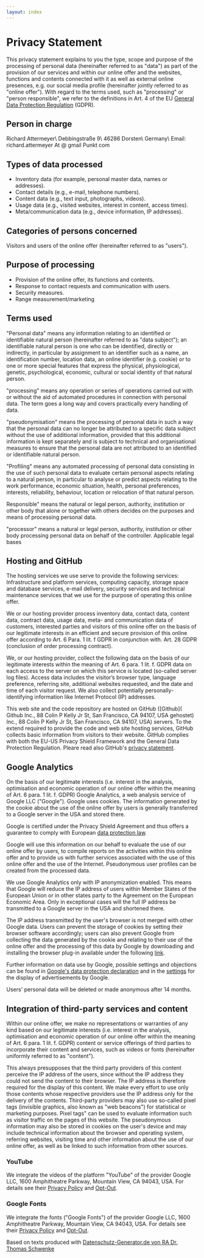 ```yaml
---
layout: index
---
```


# Privacy Statement

This privacy statement explains to you the type, scope and purpose of the processing of personal data (hereinafter referred to as "data") as part of the provision of our services and within our online offer and the websites, functions and contents connected with it as well as external online presences, e.g. our social media profile (hereinafter jointly referred to as "online offer"). With regard to the terms used, such as "processing" or "person responsible", we refer to the definitions in Art. 4 of the EU [General Data Protection Regulation](https://eur-lex.europa.eu/legal-content/EN/TXT/?uri=celex%3A32016R0679) (GDPR).

## Person in charge

Richard Attermeyer\\
Debbingstraße 9\\
46286 Dorsten\\
Germany\\
Email: richard.attermeyer At @ gmail Punkt com


## Types of data processed

- Inventory data (for example, personal master data, names or addresses).
- Contact details (e.g., e-mail, telephone numbers).
- Content data (e.g., text input, photographs, videos).
- Usage data (e.g., visited websites, interest in content, access times).
- Meta/communication data (e.g., device information, IP addresses).

## Categories of persons concerned

Visitors and users of the online offer (hereinafter referred to as "users").

## Purpose of processing

- Provision of the online offer, its functions and contents.
- Response to contact requests and communication with users.
- Security measures.
- Range measurement/marketing

## Terms used

"Personal data" means any information relating to an identified or identifiable natural person (hereinafter referred to as "data subject"); an identifiable natural person is one who can be identified, directly or indirectly, in particular by assignment to an identifier such as a name, an identification number, location data, an online identifier (e.g. cookie) or to one or more special features that express the physical, physiological, genetic, psychological, economic, cultural or social identity of that natural person.

"processing" means any operation or series of operations carried out with or without the aid of automated procedures in connection with personal data. The term goes a long way and covers practically every handling of data.

"pseudonymisation" means the processing of personal data in such a way that the personal data can no longer be attributed to a specific data subject without the use of additional information, provided that this additional information is kept separately and is subject to technical and organisational measures to ensure that the personal data are not attributed to an identified or identifiable natural person.

"Profiling" means any automated processing of personal data consisting in the use of such personal data to evaluate certain personal aspects relating to a natural person, in particular to analyse or predict aspects relating to the work performance, economic situation, health, personal preferences, interests, reliability, behaviour, location or relocation of that natural person.

Responsible" means the natural or legal person, authority, institution or other body that alone or together with others decides on the purposes and means of processing personal data.

"processor" means a natural or legal person, authority, institution or other body processing personal data on behalf of the controller.
Applicable legal bases

## Hosting and GitHub
The hosting services we use serve to provide the following services: Infrastructure and platform services, computing capacity, storage space and database services, e-mail delivery, security services and technical maintenance services that we use for the purpose of operating this online offer.

We or our hosting provider process inventory data, contact data, content data, contract data, usage data, meta- and communication data of customers, interested parties and visitors of this online offer on the basis of our legitimate interests in an efficient and secure provision of this online offer according to Art. 6 Para. 1 lit. f GDPR in conjunction with. Art. 28 GDPR (conclusion of order processing contract).

We, or our hosting provider, collect the following data on the basis of our legitimate interests within the meaning of Art. 6 para. 1 lit. f. GDPR data on each access to the server on which this service is located (so-called server log files). Access data includes the visitor’s browser type, language preference, referring site, additional websites requested, and the date and time of each visitor request. We also collect potentially personally-identifying information like Internet Protocol (IP) addresses.

This web site and the code repository are hosted on GitHub ([Github]( Github Inc., 88 Colin P Kelly Jr St, San Francisco, CA 94107, USA gehostet) Inc., 88 Colin P Kelly Jr St, San Francisco, CA 94107, USA) servers.
To the extend required to provide the code and web site hosting services, GitHub collects basic information from visitors to their  website. GitHub complies with both the EU-US Privacy Shield Framework and the General Data Protection Regulation.
Pleare read also GitHub's [privacy statement](https://help.github.com/articles/github-privacy-statement/).

## Google Analytics

On the basis of our legitimate interests (i.e. interest in the analysis, optimisation and economic operation of our online offer within the meaning of Art. 6 para. 1 lit. f. GDPR) Google Analytics, a web analysis service of Google LLC ("Google"). Google uses cookies. The information generated by the cookie about the use of the online offer by users is generally transferred to a Google server in the USA and stored there.

Google is certified under the Privacy Shield Agreement and thus offers a guarantee to comply with European [data protection law](https://www.privacyshield.gov/participant?id=a2zt000000001L5AAI&status=Active).

Google will use this information on our behalf to evaluate the use of our online offer by users, to compile reports on the activities within this online offer and to provide us with further services associated with the use of this online offer and the use of the Internet. Pseudonymous user profiles can be created from the processed data.

We use Google Analytics only with IP anonymization enabled. This means that Google will reduce the IP address of users within Member States of the European Union or in other states party to the Agreement on the European Economic Area. Only in exceptional cases will the full IP address be transmitted to a Google server in the USA and shortened there.

The IP address transmitted by the user's browser is not merged with other Google data. Users can prevent the storage of cookies by setting their browser software accordingly; users can also prevent Google from collecting the data generated by the cookie and relating to their use of the online offer and the processing of this data by Google by downloading and installing the browser plug-in available under the following [link](http://tools.google.com/dlpage/gaoptout?hl=en).

Further information on data use by Google, possible settings and objections can be found in [Google's data protection declaration](https://policies.google.com/technologies/ads) and in the [settings](https://adssettings.google.com/authenticated) for the display of advertisements by Google.

Users' personal data will be deleted or made anonymous after 14 months.

## Integration of third-party services and content

Within our online offer, we make no representations or warranties of any kind based on our legitimate interests (i.e. interest in the analysis, optimisation and economic operation of our online offer within the meaning of Art. 6 para. 1 lit. f. GDPR) content or service offerings of third parties to incorporate their content and services, such as videos or fonts (hereinafter uniformly referred to as "content").

This always presupposes that the third party providers of this content perceive the IP address of the users, since without the IP address they could not send the content to their browser. The IP address is therefore required for the display of this content. We make every effort to use only those contents whose respective providers use the IP address only for the delivery of the contents. Third-party providers may also use so-called pixel tags (invisible graphics, also known as "web beacons") for statistical or marketing purposes. Pixel tags" can be used to evaluate information such as visitor traffic on the pages of this website. The pseudonymous information may also be stored in cookies on the user's device and may include technical information about the browser and operating system, referring websites, visiting time and other information about the use of our online offer, as well as be linked to such information from other sources.

### YouTube

We integrate the videos of the platform "YouTube" of the provider Google LLC, 1600 Amphitheatre Parkway, Mountain View, CA 94043, USA. For details see their [Privacy Policy]( https://www.google.com/policies/privacy/) and [Opt-Out]( https://adssettings.google.com/authenticated).

### Google Fonts

We integrate the fonts ("Google Fonts") of the provider Google LLC, 1600 Amphitheatre Parkway, Mountain View, CA 94043, USA. For details see their [Privacy Policy]( https://www.google.com/policies/privacy/) and [Opt-Out]( https://adssettings.google.com/authenticated).

Based on texts produced with [Datenschutz-Generator.de von RA Dr. Thomas Schwenke](https://datenschutz-generator.de/)
